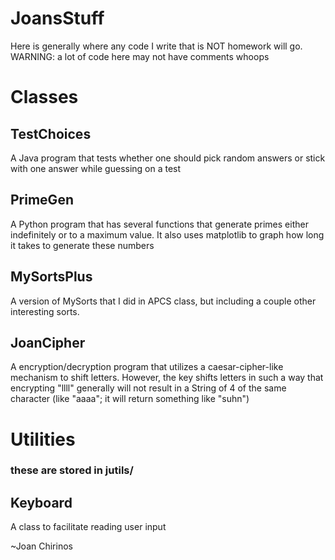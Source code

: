 # JoansStuff
Here is generally where any code I write that is NOT homework will go.
WARNING: a lot of code here may not have comments whoops

# Classes

## TestChoices
A Java program that  tests whether one should pick random answers or stick
with one answer while guessing on a test

## PrimeGen
A Python program that has several functions that generate primes either
indefinitely or to a maximum value. It also uses matplotlib to graph how long
it takes to generate these numbers

## MySortsPlus
A version of MySorts that I did in APCS class, but including a couple other
interesting sorts.

## JoanCipher
A encryption/decryption program that utilizes a caesar-cipher-like mechanism
to shift letters. However, the key shifts letters in such a way that
encrypting "llll" generally will not result in a String of 4 of the same
character (like "aaaa"; it will return something like "suhn")

# Utilities
### these are stored in jutils/

## Keyboard
A class to facilitate reading user input

~Joan Chirinos
